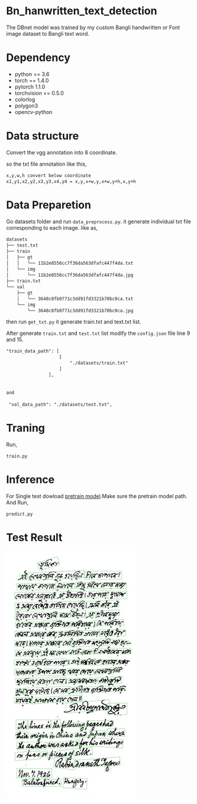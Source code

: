 # Bn_hanwritten_text_detection
The DBnet model was trained by my custom Bangli handwritten or Font image dataset to Bangli text word.

# Dependency
- python == 3.6
- torch == 1.4.0
- pytorch 1.1.0
- torchvision == 0.5.0
- colorlog 
- polygon3 
- opencv-python
# Data structure

Convert the vgg annotation into 8 coordinate.

so the txt file annotation like this,
```
x,y,w,h convert below coordinate
x1,y1,x2,y2,x3,y3,x4,y4 = x,y,x+w,y,x+w,y+h,x,y+h
```
# Data Preparetion

Go datasets folder and run ```data_preprocess.py```. it generate individual txt file corresponding to each image.
like as,
```
datasets
├── test.txt
├── train
│   ├── gt
│   │   └── 11b2e8556cc7f36da563dfafc447f4da.txt
│   └── img
│       └── 11b2e8556cc7f36da563dfafc447f4da.jpg
├── train.txt
└── val
    ├── gt
    │   └── 3648c8fb0771c3dd91fd3321b70bc0ca.txt
    └── img
        └── 3648c8fb0771c3dd91fd3321b70bc0ca.jpg
```
then run ```get_txt.py``` it generate train.txt and text.txt list.

After generate ```train.txt``` and ```test.txt``` list modify the ```config.json``` file line 9 and 15.
```
"train_data_path": [
                    [
                        "./datasets/train.txt"
                    ]
                ],
                
  
and

 "val_data_path": "./datasets/test.txt", 
```
# Traning
Run,
```
train.py

```

# Inference
For Single test dowload [pretrain model](https://drive.google.com/file/d/1AwieLtflhmCk2cOYCJA6VztvqhW44FFX/view?usp=sharing).Make sure the pretrain model path.
And Run,
```
predict.py

```
# Test Result

![image](logs/image_1.jpg)


